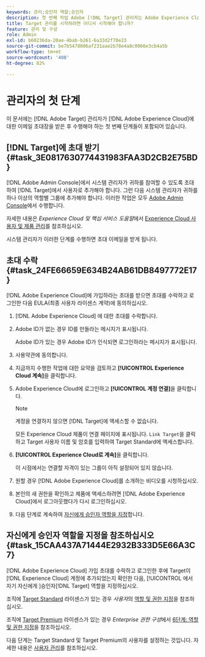 ```yaml
---
keywords: 관리;승인자 역할;승인자
description: 첫 번째 작업 Adobe [!DNL Target] 관리자는 Adobe Experience Cloud에 대한 이메일 초대장을 받은 후 수행해야 합니다.
title: Target 관리를 시작하려면 어디서 시작해야 합니까?
feature: 관리 및 구성
role: Admin
exl-id: b60236da-20ae-4bab-b261-6a33d2f70e23
source-git-commit: be7b5478006af231aae2b78e4a8c0066e3cb4a5b
workflow-type: tm+mt
source-wordcount: '408'
ht-degree: 82%

---
```


# 관리자의 첫 단계

이 문서에는 [!DNL Adobe Target] 관리자가 [!DNL Adobe Experience Cloud]에 대한 이메일 초대장을 받은 후 수행해야 하는 첫 번째 단계들이 포함되어 있습니다.

## [!DNL Target]에 초대 받기 {#task_3E0817630774431983FAA3D2CB2E75BD}

[!DNL Adobe Admin Console]에서 시스템 관리자가 귀하를 참여할 수 있도록 초대하여 [!DNL Target]에서 사용자로 추가해야 합니다. 그런 다음 시스템 관리자가 귀하를 하나 이상의 역할별 그룹에 추가해야 합니다. 이러한 작업은 모두 [Adobe Admin Console](https://adminconsole.adobe.com)에서 수행합니다.

자세한 내용은 *Experience Cloud 및 핵심 서비스 도움말*&#x200B;에서 [Experience Cloud 사용자 및 제품 관리](https://experienceleague.adobe.com/docs/core-services/interface/manage-users-and-products/admin-getting-started.html)를 참조하십시오.

시스템 관리자가 이러한 단계를 수행하면 초대 이메일을 받게 됩니다. 

## 초대 수락 {#task_24FE66659E634B24AB61DB8497772E17}

[!DNL Adobe Experience Cloud]에 가입하라는 초대를 받으면 초대를 수락하고 로그인한 다음 EULA(최종 사용자 라이센스 계약)에 동의하십시오.

1. [!DNL Adobe Experience Cloud] 에 대한 초대를 수락합니다.
1. Adobe ID가 없는 경우 ID를 만들라는 메시지가 표시됩니다.

   Adobe ID가 있는 경우 Adobe ID가 인식되면 로그인하라는 메시지가 표시됩니다.
1. 사용약관에 동의합니다.
1. 지금까지 수행한 작업에 대한 요약을 검토하고 **[!UICONTROL Experience Cloud 계속]**&#x200B;을 클릭합니다.
1. Adobe Experience Cloud에 로그인하고 **[!UICONTROL 계정 연결]**&#x200B;을 클릭합니다.

   >[!NOTE]
   >
   >계정을 연결하지 않으면 [!DNL Target]에 액세스할 수 없습니다.

   모든 Experience Cloud 제품이 연결 페이지에 표시됩니다. `Link Target`을 클릭하고 Target 사용자 이름 및 암호를 입력하여 Target Standard에 액세스합니다.
1. **[!UICONTROL Experience Cloud로 계속]**&#x200B;을 클릭합니다.

   이 시점에서는 연결할 자격이 있는 그룹이 아직 설정되어 있지 않습니다.
1. 원할 경우 [!DNL Adobe Experience Cloud]를 소개하는 비디오를 시청하십시오.
1. 본인의 새 권한을 확인하고 제품에 액세스하려면 [!DNL Adobe Experience Cloud]에서 로그아웃했다가 다시 로그인하십시오.
1. 다음 단계로 계속하여 [자신에게 승인자 역할을 지정](/help/administrating-target/start-target.md#task_15CAA437A71444E2932B333D5E66A3C7)합니다.

## 자신에게 승인자 역할을 지정을 참조하십시오 {#task_15CAA437A71444E2932B333D5E66A3C7}

[!DNL Adobe Experience Cloud] 가입 초대를 수락하고 로그인한 후에 Target이 [!DNL Experience Cloud] 계정에 추가되었는지 확인한 다음, [!UICONTROL 에서 자기 자신에게 ]승인자[!DNL Target] 역할을 지정하십시오.

조직에 [Target Standard](/help/c-intro/intro.md#section_ACD5EFF17AAB4E979CBEFA0145CCD905) 라이센스가 있는 경우 *사용자*&#x200B;의 [역할 및 권한 지정](/help/administrating-target/c-user-management/c-user-management/user-management.md#roles-permissions)을 참조하십시오.

조직에 [Target Premium](/help/c-intro/intro.md#premium) 라이센스가 있는 경우 *Enterprise 권한 구성*&#x200B;에서 [6단계: 역할 및 권한 지정](/help/administrating-target/c-user-management/property-channel/properties-overview.md#section_8C425E43E5DD4111BBFC734A2B7ABC80)을 참조하십시오.

다음 단계는 Target Standard 및 Target Premium의 사용자를 설정하는 것입니다. 자세한 내용은 [사용자 관리](/help/administrating-target/c-user-management/user-management.md)를 참조하십시오.
